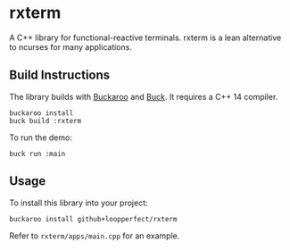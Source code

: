 # rxterm

A C++ library for functional-reactive terminals. rxterm is a lean alternative to ncurses for many applications.


## Build Instructions

The library builds with [Buckaroo](https://buckaroo.pm) and [Buck](https://www.buckbuild.com). It requires a C++ 14 compiler.

```bash=
buckaroo install
buck build :rxterm
```

To run the demo:

```bash=
buck run :main
```


## Usage

To install this library into your project:

```bash=
buckaroo install github+loopperfect/rxterm
```

Refer to `rxterm/apps/main.cpp` for an example.
